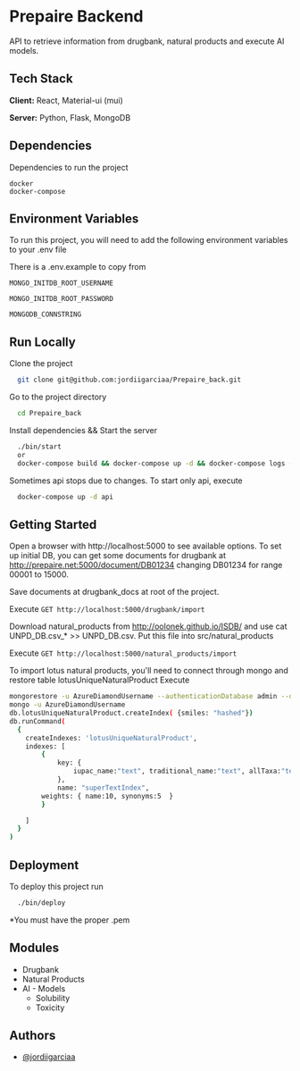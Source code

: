 
# Prepaire Backend

API to retrieve information from drugbank, natural products
and execute AI models.


## Tech Stack

**Client:** React, Material-ui (mui)

**Server:** Python, Flask, MongoDB


## Dependencies

Dependencies to run the project

```
docker
docker-compose
```

## Environment Variables

To run this project, you will need to add the following environment variables to your .env file

There is a .env.example to copy from


`MONGO_INITDB_ROOT_USERNAME`

`MONGO_INITDB_ROOT_PASSWORD`

`MONGODB_CONNSTRING`


## Run Locally

Clone the project

```bash
  git clone git@github.com:jordiigarciaa/Prepaire_back.git
```

Go to the project directory

```bash
  cd Prepaire_back
```

Install dependencies && Start the server

```bash
  ./bin/start
  or
  docker-compose build && docker-compose up -d && docker-compose logs -f  
```

Sometimes api stops due to changes. To start only api, execute
```bash
  docker-compose up -d api
```


## Getting Started
Open a browser with http://localhost:5000 to see available options.
To set up initial DB, you can get some documents for drugbank at http://prepaire.net:5000/document/DB01234
changing DB01234 for range 00001 to 15000.

Save documents at drugbank_docs at root of the project.

Execute ```GET http://localhost:5000/drugbank/import```

Download natural_products from http://oolonek.github.io/ISDB/ and use cat UNPD_DB.csv_* >> UNPD_DB.csv.
Put this file into src/natural_products

Execute ```GET http://localhost:5000/natural_products/import```

To import lotus natural products, you'll need to connect through mongo and restore table lotusUniqueNaturalProduct
Execute 
```bash
mongorestore -u AzureDiamondUsername --authenticationDatabase admin --db drugbank --collection lotusUniqueNaturalProduct --noIndexRestore lotusUniqueNaturalProduct.bson
mongo -u AzureDiamondUsername
db.lotusUniqueNaturalProduct.createIndex( {smiles: "hashed"})
db.runCommand(
  {
    createIndexes: 'lotusUniqueNaturalProduct',
    indexes: [
        {
            key: {
                iupac_name:"text", traditional_name:"text", allTaxa:"text"
            },
            name: "superTextIndex",
	    weights: { name:10, synonyms:5  }
        }

    ]
  }
)
```
## Deployment

To deploy this project run

```bash
  ./bin/deploy
```

*You must have the proper .pem


## Modules

- Drugbank
- Natural Products
- AI - Models
  - Solubility
  - Toxicity


## Authors

- [@jordiigarciaa](https://www.github.com/jordiigarciaa)


